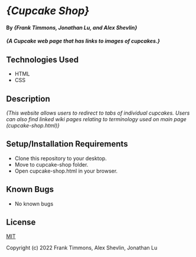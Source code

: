 # _{Cupcake Shop}_

#### By _**{Frank Timmons, Jonathan Lu, and Alex Shevlin}**_

#### _{A Cupcake web page that has links to images of cupcakes.}_

## Technologies Used

* HTML
* CSS

## Description

_{This website allows users to redirect to tabs of individual cupcakes. Users can also find linked wiki pages relating to terminology used on main page (cupcake-shop.html)}_

## Setup/Installation Requirements

* Clone this repository to your desktop.
* Move to cupcake-shop folder.
* Open cupcake-shop.html in your browser.

## Known Bugs

* No known bugs

## License

[MIT](/LICENSE)

Copyright (c) 2022 Frank Timmons, Alex Shevlin, Jonathan Lu